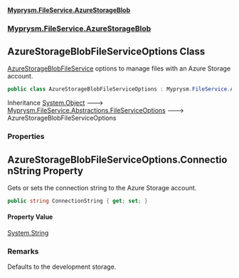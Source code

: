 #### [Myprysm.FileService.AzureStorageBlob](index.md 'index')
### [Myprysm.FileService.AzureStorageBlob](index.md#Myprysm_FileService_AzureStorageBlob 'Myprysm.FileService.AzureStorageBlob')
## AzureStorageBlobFileServiceOptions Class
[AzureStorageBlobFileService](Myprysm_FileService_AzureStorageBlob_AzureStorageBlobFileService.md 'Myprysm.FileService.AzureStorageBlob.AzureStorageBlobFileService') options to manage files with an Azure Storage account.  
            
```csharp
public class AzureStorageBlobFileServiceOptions : Myprysm.FileService.Abstractions.FileServiceOptions
```

Inheritance [System.Object](https://docs.microsoft.com/en-us/dotnet/api/System.Object 'System.Object') &#129106; [Myprysm.FileService.Abstractions.FileServiceOptions](https://docs.microsoft.com/en-us/dotnet/api/Myprysm.FileService.Abstractions.FileServiceOptions 'Myprysm.FileService.Abstractions.FileServiceOptions') &#129106; AzureStorageBlobFileServiceOptions  
### Properties
<a name='Myprysm_FileService_AzureStorageBlob_AzureStorageBlobFileServiceOptions_ConnectionString'></a>
## AzureStorageBlobFileServiceOptions.ConnectionString Property
Gets or sets the connection string to the Azure Storage account.  
```csharp
public string ConnectionString { get; set; }
```
#### Property Value
[System.String](https://docs.microsoft.com/en-us/dotnet/api/System.String 'System.String')
### Remarks
Defaults to the development storage.  
  
